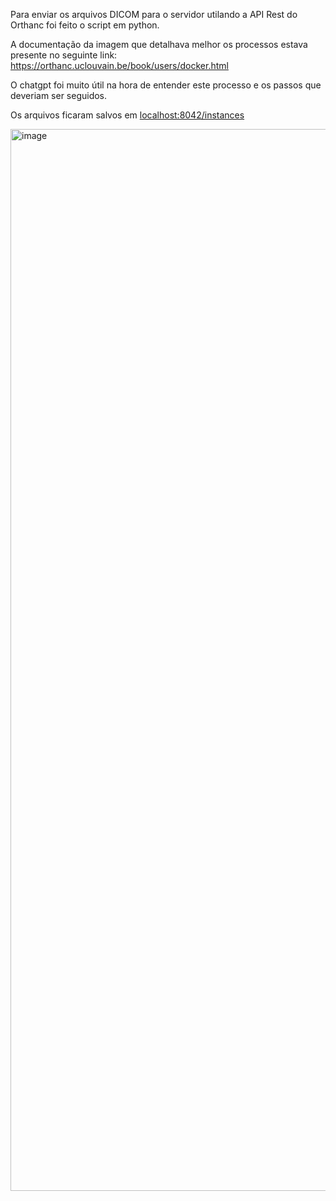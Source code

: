 Para enviar os arquivos DICOM para o servidor utilando a API Rest do Orthanc foi feito o script em python.

A documentação da imagem que detalhava melhor os processos estava presente no seguinte link: 
https://orthanc.uclouvain.be/book/users/docker.html

O chatgpt foi muito útil na hora de entender este processo e os passos que deveriam ser seguidos.

Os arquivos ficaram salvos em [localhost:8042/instances](https://localhost:8042/instances)

<img width="1699" alt="image" src="https://github.com/user-attachments/assets/e05db630-bfa0-49a7-af77-5086a2efafae">
